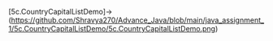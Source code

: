 [5c.CountryCapitalListDemo]->(https://github.com/Shravya270/Advance_Java/blob/main/java_assignment_1/5c.CountryCapitalListDemo/5c.CountryCapitalListDemo.png)
